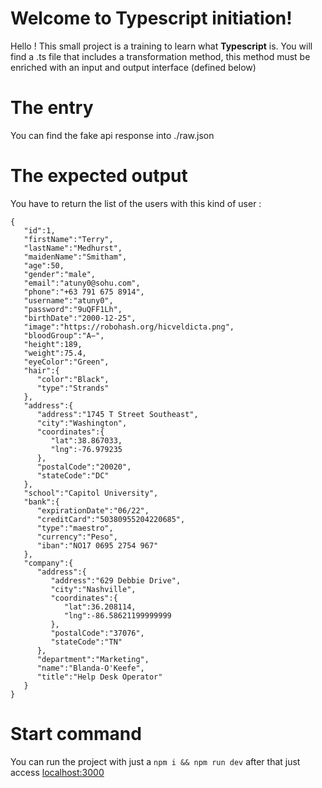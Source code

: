 # Welcome to Typescript initiation!

Hello ! This small project is a training to learn what **Typescript** is. You will find a .ts file that includes a transformation method, this method must be enriched with an input and output interface (defined below)

# The entry

You can find the fake api response into ./raw.json

# The expected output

You have to return the list of the users with this kind of user :

    {
       "id":1,
       "firstName":"Terry",
       "lastName":"Medhurst",
       "maidenName":"Smitham",
       "age":50,
       "gender":"male",
       "email":"atuny0@sohu.com",
       "phone":"+63 791 675 8914",
       "username":"atuny0",
       "password":"9uQFF1Lh",
       "birthDate":"2000-12-25",
       "image":"https://robohash.org/hicveldicta.png",
       "bloodGroup":"A−",
       "height":189,
       "weight":75.4,
       "eyeColor":"Green",
       "hair":{
          "color":"Black",
          "type":"Strands"
       },
       "address":{
          "address":"1745 T Street Southeast",
          "city":"Washington",
          "coordinates":{
             "lat":38.867033,
             "lng":-76.979235
          },
          "postalCode":"20020",
          "stateCode":"DC"
       },
       "school":"Capitol University",
       "bank":{
          "expirationDate":"06/22",
          "creditCard":"50380955204220685",
          "type":"maestro",
          "currency":"Peso",
          "iban":"NO17 0695 2754 967"
       },
       "company":{
          "address":{
             "address":"629 Debbie Drive",
             "city":"Nashville",
             "coordinates":{
                "lat":36.208114,
                "lng":-86.58621199999999
             },
             "postalCode":"37076",
             "stateCode":"TN"
          },
          "department":"Marketing",
          "name":"Blanda-O'Keefe",
          "title":"Help Desk Operator"
       }
    }

# Start command

You can run the project with just a `npm i && npm run dev` after that just access [localhost:3000](localhost:3000)
